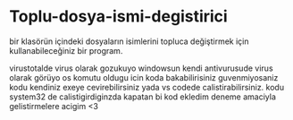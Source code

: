 # Toplu-dosya-ismi-degistirici
bir klasörün içindeki dosyaların isimlerini topluca değiştirmek için kullanabileceğiniz bir program.

virustotalde virus olarak gozukuyo windowsun kendi antivurusude virus olarak görüyo os komutu oldugu icin koda bakabilirisiniz guvenmiyosaniz kodu kendiniz exeye cevirebilirsiniz yada vs codede calistirabilirsiniz. kodu system32 de calistigirdiginzda kapatan bi kod ekledim deneme amaciyla gelistirmelere acigim <3
